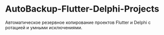 # AutoBackup-Flutter-Delphi-Projects
Автоматическое резервное копирование проектов Flutter и Delphi с ротацией и умными исключениями.
